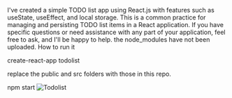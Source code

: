I've created a simple TODO list app using React.js with features such as useState, useEffect, and local storage. This is a common practice for managing and persisting TODO list items in a React application. If you have specific questions or need assistance with any part of your application, feel free to ask, and I'll be happy to help.
the node_modules have not been uploaded.
How to run it

  create-react-app todolist
  
replace the public and src folders with those in this repo.
  
  npm start
![Todolist](https://github.com/MuhammadHamzaSabir/Todo_List_App/assets/146830981/09ac5288-6a0a-41d5-8e98-9944c7f7f0e5)
